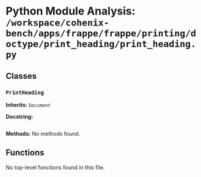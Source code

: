 # Python Module Analysis: `/workspace/cohenix-bench/apps/frappe/frappe/printing/doctype/print_heading/print_heading.py`

## Classes

### `PrintHeading`
**Inherits:** `Document`


**Docstring:**
```

```

**Methods:**
No methods found.




## Functions

No top-level functions found in this file.
